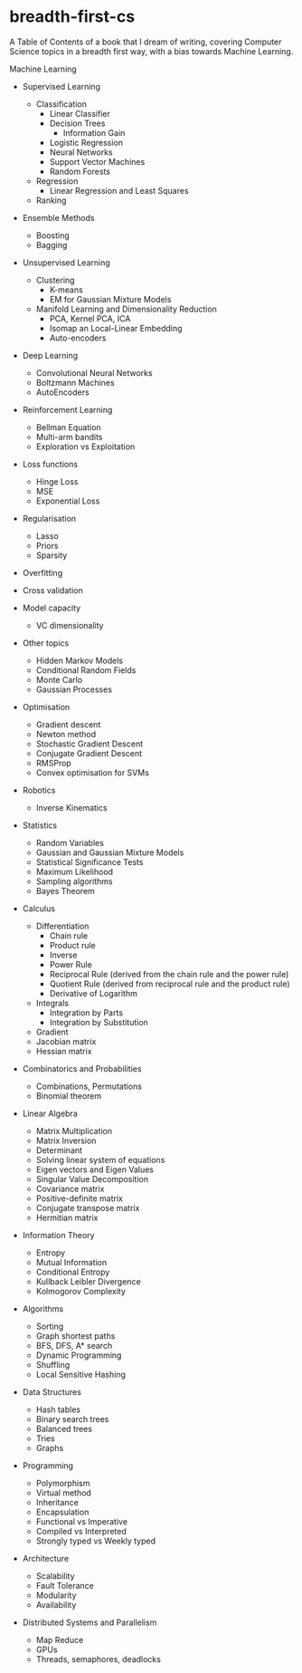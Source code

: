 # breadth-first-cs
A Table of Contents of a book that I dream of writing, covering Computer Science topics in a breadth first way, with a bias towards Machine Learning.

Machine Learning
- Supervised Learning 
    - Classification
        - Linear Classifier
        - Decision Trees
            - Information Gain
        - Logistic Regression
        - Neural Networks
        - Support Vector Machines
        - Random Forests
    - Regression
        - Linear Regression and Least Squares                
    - Ranking
- Ensemble Methods
    - Boosting
    - Bagging
- Unsupervised Learning
    - Clustering
        - K-means
        - EM for Gaussian Mixture Models
    - Manifold Learning and Dimensionality Reduction
        - PCA, Kernel PCA, ICA
        - Isomap an Local-Linear Embedding
        - Auto-encoders                
- Deep Learning
    - Convolutional Neural Networks
    - Boltzmann Machines
    - AutoEncoders
- Reinforcement Learning
    - Bellman Equation
    - Multi-arm bandits
    - Exploration vs Exploitation
- Loss functions
    - Hinge Loss
    - MSE
    - Exponential Loss
- Regularisation
    - Lasso
    - Priors
    - Sparsity
- Overfitting
- Cross validation
- Model capacity
    - VC dimensionality

- Other topics
    - Hidden Markov Models
    - Conditional Random Fields
    - Monte Carlo
    - Gaussian Processes

- Optimisation
    - Gradient descent
    - Newton method
    - Stochastic Gradient Descent
    - Conjugate Gradient Descent
    - RMSProp
    - Convex optimisation for SVMs

- Robotics
    - Inverse Kinematics

- Statistics
    - Random Variables
    - Gaussian and Gaussian Mixture Models
    - Statistical Significance Tests
    - Maximum Likelihood
    - Sampling algorithms
    - Bayes Theorem

- Calculus
    - Differentiation
        - Chain rule 
        - Product rule
        - Inverse
        - Power Rule
        - Reciprocal Rule (derived from the chain rule and the power rule)
        - Quotient Rule (derived from reciprocal rule and the product rule)
        - Derivative of Logarithm
    - Integrals
        - Integration by Parts 
        - Integration by Substitution
    - Gradient
    - Jacobian matrix
    - Hessian matrix

- Combinatorics and Probabilities
    - Combinations, Permutations
    - Binomial theorem

- Linear Algebra
    - Matrix Multiplication
    - Matrix Inversion
    - Determinant
    - Solving linear system of equations
    - Eigen vectors and Eigen Values
    - Singular Value Decomposition
    - Covariance matrix
    - Positive-definite matrix
    - Conjugate transpose matrix
    - Hermitian matrix

- Information Theory
    - Entropy
    - Mutual Information
    - Conditional Entropy
    - Kullback Leibler Divergence
    - Kolmogorov Complexity

- Algorithms
    - Sorting
    - Graph shortest paths
    - BFS, DFS, A* search
    - Dynamic Programming
    - Shuffling
    - Local Sensitive Hashing

- Data Structures
    - Hash tables
    - Binary search trees
    - Balanced trees
    - Tries
    - Graphs

- Programming
    - Polymorphism
    - Virtual method
    - Inheritance
    - Encapsulation
    - Functional vs Imperative
    - Compiled vs Interpreted
    - Strongly typed vs Weekly typed

- Architecture
    - Scalability
    - Fault Tolerance
    - Modularity
    - Availability

- Distributed Systems and Parallelism
    - Map Reduce
    - GPUs
    - Threads, semaphores, deadlocks
